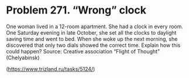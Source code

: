 # Problem 271. “Wrong” clock

One woman lived in a 12-room apartment. She had a clock in every room. One Saturday evening in late October, she set all the clocks to daylight saving time and went to bed. When she woke up the next morning, she discovered that only two dials showed the correct time. Explain how this could happen? Source: Creative association “Flight of Thought” (Chelyabinsk)

(https://www.trizland.ru/tasks/5124/)